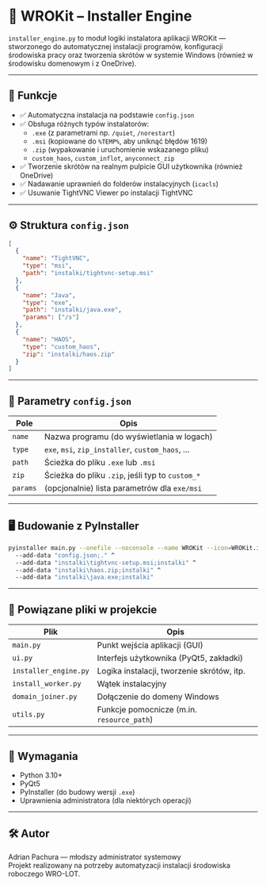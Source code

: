 # 💼 WROKit – Installer Engine

`installer_engine.py` to moduł logiki instalatora aplikacji WROKit — stworzonego do automatycznej instalacji programów, konfiguracji środowiska pracy oraz tworzenia skrótów w systemie Windows (również w środowisku domenowym i z OneDrive).

---

## 🧩 Funkcje

- ✅ Automatyczna instalacja na podstawie `config.json`
- ✅ Obsługa różnych typów instalatorów:
  - `.exe` (z parametrami np. `/quiet`, `/norestart`)
  - `.msi` (kopiowane do `%TEMP%`, aby uniknąć błędów 1619)
  - `.zip` (wypakowanie i uruchomienie wskazanego pliku)
  - `custom_haos`, `custom_inflot`, `anyconnect_zip`
- ✅ Tworzenie skrótów na realnym pulpicie GUI użytkownika (również OneDrive)
- ✅ Nadawanie uprawnień do folderów instalacyjnych (`icacls`)
- ✅ Usuwanie TightVNC Viewer po instalacji TightVNC

---

## ⚙️ Struktura `config.json`

```json
[
  {
    "name": "TightVNC",
    "type": "msi",
    "path": "instalki/tightvnc-setup.msi"
  },
  {
    "name": "Java",
    "type": "exe",
    "path": "instalki/java.exe",
    "params": ["/s"]
  },
  {
    "name": "HAOS",
    "type": "custom_haos",
    "zip": "instalki/haos.zip"
  }
]
```

---

## 🔧 Parametry `config.json`

| Pole      | Opis                                                  |
|-----------|-------------------------------------------------------|
| `name`    | Nazwa programu (do wyświetlania w logach)            |
| `type`    | `exe`, `msi`, `zip_installer`, `custom_haos`, ...    |
| `path`    | Ścieżka do pliku `.exe` lub `.msi`                   |
| `zip`     | Ścieżka do pliku `.zip`, jeśli typ to `custom_*`     |
| `params`  | (opcjonalnie) lista parametrów dla `exe/msi`         |

---

## 🖥️ Budowanie z PyInstaller

```bash
pyinstaller main.py --onefile --noconsole --name WROKit --icon=WROKit.ico --uac-admin --clean ^
  --add-data "config.json;." ^
  --add-data "instalki\tightvnc-setup.msi;instalki" ^
  --add-data "instalki\haos.zip;instalki" ^
  --add-data "instalki\java.exe;instalki"
```

---

## 📁 Powiązane pliki w projekcie

| Plik                 | Opis                                           |
|----------------------|------------------------------------------------|
| `main.py`            | Punkt wejścia aplikacji (GUI)                  |
| `ui.py`              | Interfejs użytkownika (PyQt5, zakładki)        |
| `installer_engine.py`| Logika instalacji, tworzenie skrótów, itp.     |
| `install_worker.py`  | Wątek instalacyjny                             |
| `domain_joiner.py`   | Dołączenie do domeny Windows                   |
| `utils.py`           | Funkcje pomocnicze (m.in. `resource_path`)     |

---

## 📌 Wymagania

- Python 3.10+
- PyQt5
- PyInstaller (do budowy wersji `.exe`)
- Uprawnienia administratora (dla niektórych operacji)

---

## 🛠️ Autor

Adrian Pachura — młodszy administrator systemowy  
Projekt realizowany na potrzeby automatyzacji instalacji środowiska roboczego WRO-LOT.
